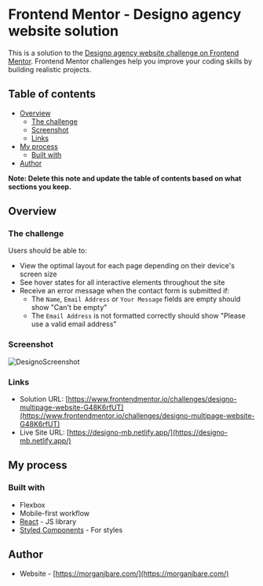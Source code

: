 # Frontend Mentor - Designo agency website solution

This is a solution to the [Designo agency website challenge on Frontend Mentor](https://www.frontendmentor.io/challenges/designo-multipage-website-G48K6rfUT). Frontend Mentor challenges help you improve your coding skills by building realistic projects. 

## Table of contents

- [Overview](#overview)
  - [The challenge](#the-challenge)
  - [Screenshot](#screenshot)
  - [Links](#links)
- [My process](#my-process)
  - [Built with](#built-with)
- [Author](#author)

**Note: Delete this note and update the table of contents based on what sections you keep.**

## Overview

### The challenge

Users should be able to:

- View the optimal layout for each page depending on their device's screen size
- See hover states for all interactive elements throughout the site
- Receive an error message when the contact form is submitted if:
  - The `Name`, `Email Address` or `Your Message` fields are empty should show "Can't be empty"
  - The `Email Address` is not formatted correctly should show "Please use a valid email address"

### Screenshot

![DesignoScreenshot](https://user-images.githubusercontent.com/36883730/210132895-ebf2e288-38b8-4966-9808-56069a5c32c2.png)

### Links

- Solution URL: [https://www.frontendmentor.io/challenges/designo-multipage-website-G48K6rfUT](https://www.frontendmentor.io/challenges/designo-multipage-website-G48K6rfUT)
- Live Site URL: [https://designo-mb.netlify.app/](https://designo-mb.netlify.app/)

## My process

### Built with

- Flexbox
- Mobile-first workflow
- [React](https://reactjs.org/) - JS library
- [Styled Components](https://styled-components.com/) - For styles

## Author

- Website - [https://morganjbare.com/](https://morganjbare.com/)


